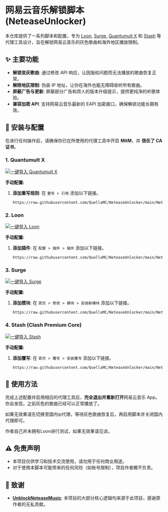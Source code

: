 # 网易云音乐解锁脚本 (NeteaseUnlocker)

本仓库提供了一系列脚本和配置，专为 [Loon](https://www.google.com/search?q=Loon%20app), [Surge](https://www.google.com/search?q=Surge%20app), [Quantumult X](https://www.google.com/search?q=Quantumult%20X%20app) 和 [Stash](https://www.google.com/search?q=Stash%20app) 等代理工具设计，旨在解锁网易云音乐的灰色歌曲和海外地区播放限制。

## ✨ 主要功能

* **解锁变灰歌曲**: 通过修改 API 响应，让因版权问题而无法播放的歌曲恢复正常。
* **解除地区限制**: 伪装 IP 地址，让你在海外也能无障碍收听所有歌曲。
* **屏蔽广告与更新**: 屏蔽部分广告和烦人的版本升级提示，提供更纯净的听歌体验。
* **兼容加密 API**: 支持网易云音乐最新的 EAPI 加密接口，确保解锁功能长期有效。

## 🚀 安装与配置

在进行任何操作前，请确保你已在所使用的代理工具中开启 **MitM**，并 **信任了 CA 证书**。

### **1. Quantumult X**

[![一键导入 Quantumult X][quantumult-x-sheid]][quantumult-x]

[quantumult-x-sheid]: https://img.shields.io/badge/一键导入-Quantumult_X-blue.svg?style=for-the-badge&labelColor=gray
[quantumult-x]: quantumult-x:///add-resource?remote-resource=%7B%22rewrite_remote%22%3A%5B%22https%3A%2F%2Fraw.githubusercontent.com%2FQuellaMC%2FNeteaseUnlocker%2Fmain%2FNeteaseUnlocker.snippet%22%5D%7D

**手动配置:**

1.  **添加重写规则**: 在 `重写 > 引用` 添加以下链接。
    ```
    https://raw.githubusercontent.com/QuellaMC/NeteaseUnlocker/main/NeteaseUnlocker.snippet
    ```

### **2. Loon**

[![一键导入 Loon][loon-sheid]][loon]

[loon-sheid]: https://img.shields.io/badge/一键导入-Loon-orange.svg?style=for-the-badge&labelColor=gray
[loon]: loon://import?plugin=https%3A%2F%2Fraw.githubusercontent.com%2FQuellaMC%2FNeteaseUnlocker%2Fmain%2FNeteaseUnlocker.plugin

**手动配置:**

1.  **添加插件**: 在 `配置 > 插件 > 插件` 添加以下链接。
    ```
    https://raw.githubusercontent.com/QuellaMC/NeteaseUnlocker/main/NeteaseUnlocker.plugin
    ```


### **3. Surge**

[![一键导入 Surge][surge-sheid]][surge]

[surge-sheid]: https://img.shields.io/badge/一键导入-Surge-green.svg?style=for-the-badge&labelColor=gray
[surge]: surge:///install-module?url=https%3A%2F%2Fraw.githubusercontent.com%2FQuellaMC%2FNeteaseUnlocker%2Fmain%2FNeteaseUnlocker.sgmodule

**手动配置:**

1.  **添加模块**: 在 `首页 > 修改 > 模块 > 安装新模块` 添加以下链接。
    ```
    https://raw.githubusercontent.com/QuellaMC/NeteaseUnlocker/main/NeteaseUnlocker.sgmodule
    ```

### **4. Stash (Clash Premium Core)**

[![一键导入 Stash][stash-sheid]][stash]

[stash-sheid]: https://img.shields.io/badge/一键导入-Stash-purple.svg?style=for-the-badge&labelColor=gray
[stash]: stash://install-override?url=https%3A%2F%2Fraw.githubusercontent.com%2FQuellaMC%2FNeteaseUnlocker%2Fmain%2FNeteaseUnlocker.stoverride

**手动配置:**

1.  **添加覆写**: 在 `首页 > 覆写 > 安装覆写` 添加以下链接。
    ```
    https://raw.githubusercontent.com/QuellaMC/NeteaseUnlocker/main/NeteaseUnlocker.stoverride
    ```

## 🎵 使用方法

完成上述配置并启用相应的代理工具后，**完全退出并重新打开**网易云音乐 App。你会发现，之前灰色的歌曲已经可以正常播放了。

如果无效果请先切换至国内ip代理，等待灰色歌曲恢复后，再启用脚本并关闭国内代理即可。

作者自己并未拥有Loon进行测试，如果无效果请见谅。

## ⚠️ 免责声明

* 本项目仅供学习和技术交流使用，请勿用于任何商业用途。
* 对于使用本脚本可能带来的任何风险（如账号限制），项目作者概不负责。

## 🙏 致谢

* [**UnblockNeteaseMusic**](https://github.com/UnblockNeteaseMusic/server): 本项目的大部分核心逻辑均来源于此项目，感谢原作者的无私贡献。
